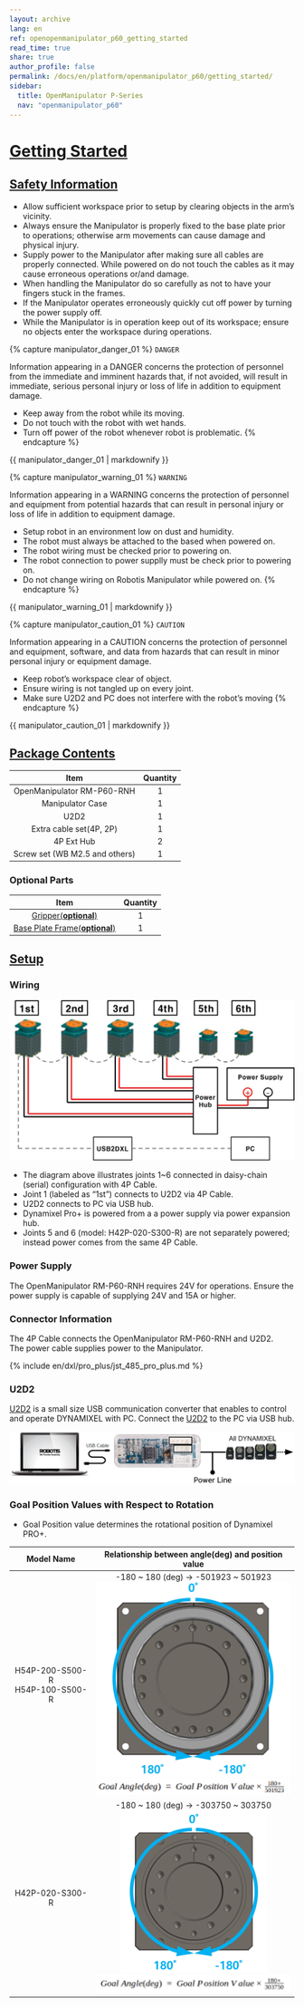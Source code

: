 ```yaml
---
layout: archive
lang: en
ref: openopenmanipulator_p60_getting_started
read_time: true
share: true
author_profile: false
permalink: /docs/en/platform/openmanipulator_p60/getting_started/
sidebar:
  title: OpenManipulator P-Series
  nav: "openmanipulator_p60"
---
```


<div style="counter-reset: h1 2"></div>

# [Getting Started](#getting-started)

## [Safety Information](#safety-information)

- Allow sufficient workspace prior to setup by clearing objects in the arm’s vicinity.
- Always ensure the Manipulator is properly fixed to the base plate prior to operations; otherwise arm movements can cause damage and physical injury.
- Supply power to the Manipulator after making sure all cables are properly connected. While powered on do not touch the cables as it may cause erroneous operations or/and damage.
- When handling the Manipulator do so carefully as not to have your fingers stuck in the frames.
- If the Manipulator operates erroneously quickly cut off power by turning the power supply off.
- While the Manipulator is in operation keep out of its workspace; ensure no objects enter the workspace during operations.

{% capture manipulator_danger_01 %}
`DANGER`

Information appearing in a DANGER concerns the protection of personnel from the immediate and imminent hazards that, if not avoided, will result in immediate, serious personal injury or loss of life in addition to equipment damage.
- Keep away from the robot while its moving.
- Do not touch with the robot with wet hands.
- Turn off power of the robot whenever robot is problematic.
{% endcapture %}

<div class="notice--danger">{{ manipulator_danger_01 | markdownify }}</div>


{% capture manipulator_warning_01 %}
`WARNING`

Information appearing in a WARNING concerns the protection of personnel and equipment from potential hazards that can result in personal injury or loss of life in addition to equipment damage.
- Setup robot in an environment low on dust and humidity.
- The robot must always be attached to the based when powered on.
- The robot wiring must be checked prior to powering on.
- The robot connection to power supplly must be check prior to powering on.
- Do not change wiring on Robotis Manipulator while powered on.
{% endcapture %}

<div class="notice--warning">{{ manipulator_warning_01 | markdownify }}</div>

{% capture manipulator_caution_01 %}
`CAUTION`

Information appearing in a CAUTION concerns the protection of personnel and equipment, software, and data from hazards that can result in minor personal injury or equipment damage.
- Keep robot’s workspace clear of object.
- Ensure wiring is not tangled up on every joint.
- Make sure U2D2 and PC does not interfere with the robot’s moving
{% endcapture %}

<div class="notice--warning">{{ manipulator_caution_01 | markdownify }}</div>

## [Package Contents](#package-contents)
 
| Item                            | Quantity | 
|:-------------------------------:|:---:| 
| OpenManipulator RM-P60-RNH      | 1 | 
| Manipulator Case                | 1 | 
| U2D2                            | 1 | 
| Extra cable set(4P, 2P)         | 1 | 
| 4P Ext Hub                      | 2 | 
| Screw set (WB M2.5 and others)  | 1 | 

### Optional Parts
 
| Item                            | Quantity | 
|:-------------------------------:|:---:| 
| [Gripper(**optional**)](/docs/en/platform/rh_p12_rna/)           | 1 | 
| [Base Plate Frame(**optional**)](http://www.robotis-shop-en.com/?act=shop_en.goods_view&GS=2538&GC=GD070002)| 1 |  
     
## [Setup](#setup)

### Wiring

![](/assets/images/platform/openmanipulator_p60/wiring.jpg)

- The diagram above illustrates joints 1~6 connected in daisy-chain (serial) configuration with 4P Cable.
- Joint 1 (labeled as “1st”) connects to U2D2 via 4P Cable.
- U2D2 connects to PC via USB hub.
- Dynamixel Pro+ is powered from a a power supply via power expansion hub.
- Joints 5 and 6 (model: H42P-020-S300-R) are not separately powered; instead power comes from the same 4P Cable.

### Power Supply
The OpenManipulator RM-P60-RNH requires 24V for operations. Ensure the power supply is capable of supplying 24V and 15A or higher.

### Connector Information
The 4P Cable connects the OpenManipulator RM-P60-RNH and U2D2.     
The power cable supplies power to the Manipulator.

{% include en/dxl/pro_plus/jst_485_pro_plus.md %}

### U2D2
[U2D2](/docs/en/parts/interface/u2d2/) is a small size USB communication converter that enables to control and operate DYNAMIXEL with PC. Connect the [U2D2](/docs/en/parts/interface/u2d2/) to the PC via USB hub.

![](/assets/images/platform/openmanipulator_p60/u2d2.png)

### Goal Position Values with Respect to Rotation

- Goal Position value determines the rotational position of Dynamixel PRO+.

|Model Name|Relationship between angle(deg) and position value|
|:---:|:---:|
|H54P-200-S500-R<br />H54P-100-S500-R|-180 ~ 180 (deg) → -501923 ~ 501923<br />![](/assets/images/platform/openmanipulator_p60/h54p_goal_position.png)<br />![](/assets/images/platform/openmanipulator_p60/h54p_goal_angle.png)|
|H42P-020-S300-R|-180 ~ 180 (deg) → -303750 ~ 303750<br />![](/assets/images/platform/openmanipulator_p60/h42p_goal_position.png)<br />![](/assets/images/platform/openmanipulator_p60/h42p_goal_angle.png)|
